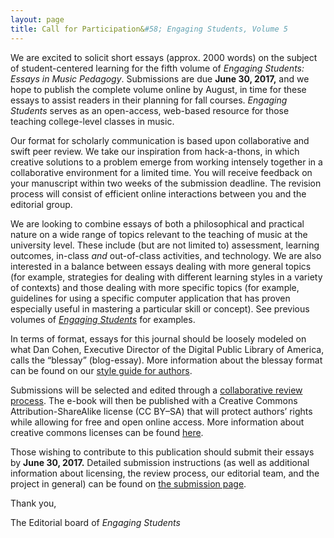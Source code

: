 ```yaml
---
layout: page
title: Call for Participation&#58; Engaging Students, Volume 5
---
```


We are excited to solicit short essays (approx. 2000 words) on the subject of student-centered learning for the fifth volume of *Engaging Students: Essays in Music Pedagogy*. Submissions are due **June 30, 2017,** and we hope to publish the complete volume online by August, in time for these essays to assist readers in their planning for fall courses. *Engaging Students* serves as an open-access, web-based resource for those teaching college-level classes in music.

Our format for scholarly communication is based upon collaborative and swift peer review. We take our inspiration from hack-a-thons, in which creative solutions to a problem emerge from working intensely together in a collaborative environment for a limited time. You will receive feedback on your manuscript within two weeks of the submission deadline. The revision process will consist of efficient online interactions between you and the editorial group.

We are looking to combine essays of both a philosophical and practical nature on a wide range of topics relevant to the teaching of music at the university level. These include (but are not limited to) assessment, learning outcomes, in-class *and* out-of-class activities, and technology. We are also interested in a balance between essays dealing with more general topics (for example, strategies for dealing with different learning styles in a variety of contexts) and those dealing with more specific topics (for example, guidelines for using a specific computer application that has proven especially useful in mastering a particular skill or concept). See previous volumes of [*Engaging Students*](http://www.flipcamp.org/engagingstudents/) for examples.

In terms of format, essays for this journal should be loosely modeled on what Dan Cohen, Executive Director of the Digital Public Library of America, calls the “blessay” (blog-essay). More information about the blessay format can be found on our [style guide for authors](/es3style).​

Submissions will be selected and edited through a [collaborative review process](/es3submit). The e-book will then be published with a Creative Commons Attribution-ShareAlike license (CC BY–SA) that will protect authors’ rights while allowing for free and open online access. More information about creative commons licenses can be found [here](http://creativecommons.org/licenses/).

Those wishing to contribute to this publication should submit their essays by **June 30, 2017.** Detailed submission instructions (as well as additional information about licensing, the review process, our editorial team, and the project in general) can be found on [the submission page](/es3submit).

​Thank you,

The Editorial board of <i>Engaging Students<i>